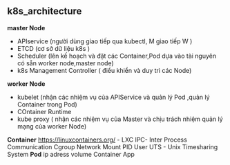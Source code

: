## k8s_architecture

**master Node**

- APIservice (người dùng giao tiếp qua kubectl, M giao tiếp W )
- ETCD (cơ sở dữ liệu k8s )
- Scheduler (lên kế hoạch và đặt các Container,Pod dựa vào tài nguyên có sẵn worker node,master node)
- k8s Management Controller ( điều khiển và duy trì các Node)

**worker Node**

- kubelet (nhận các nhiệm vụ của APIService và quản lý Pod ,quản lý Container trong Pod)
- COntainer Runtime
- kube proxy ( nhận các nhiệm vụ của Master và chịu trách nhiệm quản lý mạng của worker Node)

**Container**
https://linuxcontainers.org/ - LXC
IPC- Inter Process Communication
Cgroup
Network
Mount
PID
User
UTS - Unix Timesharing System
**Pod**
ip adress
volume
Container App
